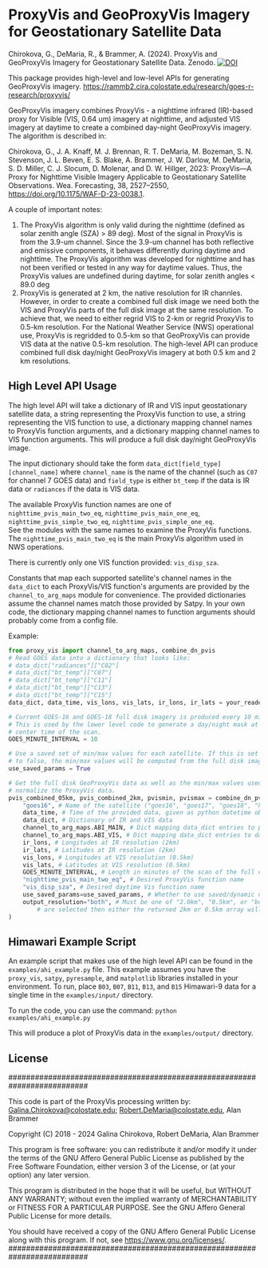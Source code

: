 # ProxyVis and GeoProxyVis Imagery for Geostationary Satellite Data

Chirokova, G., DeMaria, R., & Brammer, A. (2024). ProxyVis and GeoProxyVis
Imagery for Geostationary Satellite Data. Zenodo.
[![DOI](https://zenodo.org/badge/DOI/10.5281/zenodo.12557264.svg)](https://zenodo.org/doi/10.5281/zenodo.12557264)

This package provides high-level and low-level APIs for generating GeoProxyVis
imagery. https://rammb2.cira.colostate.edu/research/goes-r-research/proxyvis/ 

GeoProxyVis imagery combines ProxyVis - a nighttime infrared (IR)-based proxy
for Visible (VIS, 0.64 um) imagery at nighttime, and adjusted VIS imagery at
daytime to create a combined day-night GeoProxyVis imagery. The algorithm is
described in:

Chirokova, G., J. A. Knaff, M. J. Brennan, R. T. DeMaria, M. Bozeman, S. N.
Stevenson, J. L. Beven, E. S. Blake, A. Brammer, J. W. Darlow, M. DeMaria, S.
D. Miller, C. J. Slocum, D. Molenar, and D. W. Hillger, 2023: ProxyVis—A
Proxy for Nighttime Visible Imagery Applicable to Geostationary Satellite
Observations. Wea. Forecasting, 38, 2527–2550,
https://doi.org/10.1175/WAF-D-23-0038.1.


A couple of important notes:
1)  The ProxyVis algorithm is only valid during the nighttime (defined as solar
zenith angle (SZA) > 89 deg). Most of the signal in ProxyVis is from the 3.9-um
channel. Since the 3.9-um channel has both reflective and emissive components,
it behaves differently during daytime and nighttime. The ProxyVis algorithm was
developed for nighttime and has not been verified or tested in any way for
daytime values. Thus, the ProxyVis values are undefined during daytime, for
solar zenith angles < 89.0 deg 
2) ProxyVis is generated at 2 km, the native resolution for IR channles.
However, in order to create a combined full disk image we need both the VIS and
ProxyVis parts of the full disk image at the same resolution. To achieve that,
we need to either regrid VIS to 2-km or regrid ProxyVis to 0.5-km resolution.
For the National Weather Service (NWS) operational use, ProxyVis is regridded
to 0.5-km so that GeoProxyVis can provide VIS data at the native 0.5-km
resolution. The high-level API can produce combined full disk day/night
GeoProxyVis imagery at both 0.5 km and 2 km resolutions. 

## High Level API Usage 
The high level API will take a dictionary of IR and VIS input geostationary
satellite data, a string representing the ProxyVis function to use, a string
representing the VIS function to use, a dictionary mapping channel names to
ProxyVis function arguments, and a dictionary mapping channel names to VIS
function arguments. This will produce a full disk day/night GeoProxyVis image.

The input dictionary should take the form `data_dict[field_type][channel_name]`
where `channel_name` is the name of the channel (such as `C07` for channel 7
GOES data) and `field_type` is either `bt_temp` if the data is IR data or
`radiances` if the data is VIS data.

The available ProxyVis function names are one of 
    `nighttime_pvis_main_two_eq`,
    `nighttime_pvis_main_one_eq`, 
    `nighttime_pvis_simple_two_eq`,
    `nighttime_pvis_simple_one_eq`.  
See the modules with the same names to examine the ProxyVis functions. The
`nighttime_pvis_main_two_eq` is the main ProxyVis algorithm used in NWS
operations. 

There is currently only one VIS function provided: `vis_disp_sza`.

Constants that map each supported satellite's channel names in the `data_dict`
to each ProxyVis/VIS  function's arguments are provided by the
`channel_to_arg_maps` module for convenience.  The provided dictionaries assume
the channel names match those provided by Satpy. In your own code, the
dictionary mapping channel names to function arguments should probably come
from a config file.

Example:
```python
from proxy_vis import channel_to_arg_maps, combine_dn_pvis
# Read GOES data into a dictionary that looks like:
# data_dict["radiances"]["C02"]
# data_dict["bt_temp"]["C07"]
# data_dict["bt_temp"]["C11"]
# data_dict["bt_temp"]["C13"]
# data_dict["bt_temp"]["C15"]
data_dict, data_time, vis_lons, vis_lats, ir_lons, ir_lats = your_reader(goes_filenames)

# Current GOES-16 and GOES-18 full disk imagery is produced every 10 minutes.
# This is used by the lower level code to generate a day/night mask at the 
# center time of the scan.
GOES_MINUTE_INTERVAL = 10

# Use a saved set of min/max values for each satellite. If this is set
# to false, the min/max values will be computed from the full disk image data at runtime.
use_saved_params = True

# Get the full disk GeoProxyVis data as well as the min/max values used to
# normalize the ProxyVis data.
pvis_combined_05km, pvis_combined_2km, pvismin, pvismax = combine_dn_pvis.get_all_vis_pvis(
    "goes16", # Name of the satellite ("goes16", "goes17", "goes18", "himawari8", "himawari9", "meteosat-9", "meteosat-11")
    data_time, # Time of the provided data, given as python datetime object
    data_dict, # Dictionary of IR and VIS data
    channel_to_arg_maps.ABI_MAIN, # Dict mapping data_dict entries to pvis function args
    channel_to_arg_maps.ABI_VIS, # Dict mapping data_dict entries to daytime vis function args
    ir_lons, # Longitudes at IR resolution (2km)
    ir_lats, # Latitudes at IR resolution (2km)
    vis_lons, # Longitudes at VIS resolution (0.5km)
    vis_lats, # Latitudes at VIS resolution (0.5km)
    GOES_MINUTE_INTERVAL, # Length in minutes of the scan of the full disk
    "nighttime_pvis_main_two_eq", # Desired ProxyVis function name
    "vis_disp_sza", # Desired daytime Vis function name
    use_saved_params=use_saved_params, # Whether to use saved/dynamic normalization for ProxyVis
    output_resolution="both", # Must be one of "2.0km", "0.5km", or "both". If "2.0km" or "0.5km"
        # are selected then either the returned 2km or 0.5km array will be set to None.
) 
```

## Himawari Example Script
An example script that makes use of the high level API can be found in the
`examples/ahi_example.py` file. This example assumes you have the `proxy_vis`,
`satpy`, `pyresample`, and `matplotlib` libraries installed in your environment.
To run, place `B03`, `B07`, `B11`, `B13`, and `B15` Himawari-9 data for a single
time in the `examples/input/` directory. 

To run the code, you can use the command:
`python examples/ahi_example.py`

This will produce a plot of ProxyVis data in the `examples/output/` directory.

## License
##########################################################################

This code is part of the ProxyVis processing written by:
Galina.Chirokova@colostate.edu; Robert.DeMaria@colostate.edu,
Alan Brammer

Copyright (C) 2018 - 2024  Galina Chirokova, Robert DeMaria, Alan Brammer

This program is free software: you can redistribute it and/or modify
it under the terms of the GNU Affero General Public License as published
by the Free Software Foundation, either version 3 of the License, or
(at your option) any later version.

This program is distributed in the hope that it will be useful,
but WITHOUT ANY WARRANTY; without even the implied warranty of
MERCHANTABILITY or FITNESS FOR A PARTICULAR PURPOSE.  See the
GNU Affero General Public License for more details.

You should have received a copy of the GNU Affero General Public License
along with this program.  If not, see <https://www.gnu.org/licenses/>.
##########################################################################


